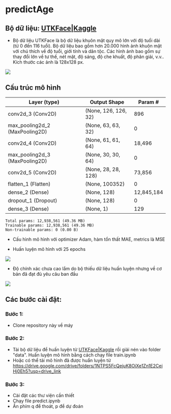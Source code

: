 # predictAge
## Bộ dữ liệu: [UTKFace|Kaggle](https://www.kaggle.com/datasets/jangedoo/utkface-new)
- Bộ dữ liệu UTKFace là bộ dữ liệu khuôn mặt quy mô lớn với độ tuổi dài (từ 0 đến 116 tuổi). Bộ dữ liệu bao gồm hơn 20.000 hình ảnh khuôn mặt với chú thích về độ tuổi, giới tính và dân tộc. Các hình ảnh bao gồm sự thay đổi lớn về tư thế, nét mặt, độ sáng, độ che khuất, độ phân giải, v.v.. Kích thước các ảnh là 128x128 px.

<img src="https://img.upanh.tv/2024/06/08/imageab64c8c7ca5b3385.png">


## Cấu trúc mô hình

| Layer (type)                    | Output Shape           | Param #       |
|---------------------------------|------------------------|---------------|
| conv2d_3 (Conv2D)               | (None, 126, 126, 32)   |           896 |
| max_pooling2d_2 (MaxPooling2D)  | (None, 63, 63, 32)     |             0 |
| conv2d_4 (Conv2D)               | (None, 61, 61, 64)     |        18,496 |
| max_pooling2d_3 (MaxPooling2D)  | (None, 30, 30, 64)     |             0 |
| conv2d_5 (Conv2D)               | (None, 28, 28, 128)    |        73,856 |
| flatten_1 (Flatten)             | (None, 100352)         |             0 |
| dense_2 (Dense)                 | (None, 128)            |    12,845,184 |
| dropout_1 (Dropout)             | (None, 128)            |             0 |
| dense_3 (Dense)                 | (None, 1)              |           129 |

 ```
Total params: 12,938,561 (49.36 MB)
 Trainable params: 12,938,561 (49.36 MB)
 Non-trainable params: 0 (0.00 B)
```

- Cấu hình mô hình với optimizer Adam, hàm tổn thất MAE, metrics là MSE

- Huấn luyện mô hình với 25 epochs
<img src="https://img.upanh.tv/2024/06/08/imageda8bfd1a0ddde0f3.png">

- Độ chính xác chưa cao lắm do bộ thiếu dữ liệu huấn luyện nhưng về cơ bản đã đạt đủ yêu câu ban đầu
  
<img src="https://img.upanh.tv/2024/06/08/image4d919b1c24bd7065.png">

## Các bước cài đặt:
### Bước 1:
- Clone repository này về máy
### Bước 2:
- Tải bộ dữ liệu để huấn luyện từ [UTKFace|Kaggle](https://www.kaggle.com/datasets/jangedoo/utkface-new) rồi giải nén vào folder "data". Huấn luyện mô hình bằng cách chạy file train.ipynb 
- Hoặc có thể tải mô hình đã được huẩn luyện từ https://drive.google.com/drive/folders/1NTPS5FcQejuK8OiXe1Zn1E2CeiHj0Eh5?usp=drive_link
### Bước 3:
- Cài đặt các thư viện cần thiết
- Chạy file predict.ipynb
- Ấn phím q để thoát, p để dự đoán


